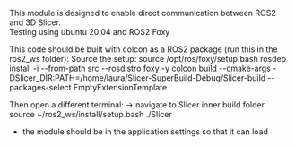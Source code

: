 This module is designed to enable direct communication between ROS2 and 3D Slicer.\
Testing using ubuntu 20.04 and ROS2 Foxy

This code should be built with colcon as a ROS2 package (run this in the ros2_ws folder):
Source the setup: source /opt/ros/foxy/setup.bash
rosdep install -i --from-path src --rosdistro foxy -y
colcon build --cmake-args -DSlicer_DIR:PATH=/home/laura/Slicer-SuperBuild-Debug/Slicer-build --packages-select EmptyExtensionTemplate

Then open a different terminal:
-> navigate to Slicer inner build folder
source ~/ros2_ws/install/setup.bash
./Slicer

- the module should be in the application settings so that it can load
